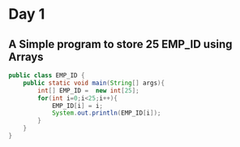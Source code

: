 # Day 1

## A Simple program to store 25 EMP_ID using Arrays

~~~java
public class EMP_ID {
    public static void main(String[] args){
        int[] EMP_ID =  new int[25];
        for(int i=0;i<25;i++){
            EMP_ID[i] = i;
            System.out.println(EMP_ID[i]);
        }
    }
}

~~~
